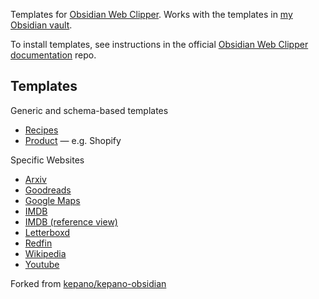 Templates for [Obsidian Web Clipper](https://github.com/obsidianmd/obsidian-clipper). Works with the templates in [my Obsidian vault](https://github.com/N4M3Z/obsidian-vault).

To install templates, see instructions in the official [Obsidian Web Clipper documentation](https://help.obsidian.md/web-clipper/templates) repo.

## Templates

Generic and schema-based templates

- [Recipes](/templates/recipes-clipper.json)
- [Product](/templates/product-clipper.json) — e.g. Shopify

Specific Websites

- [Arxiv](/templates/arxiv-clipper.json)
- [Goodreads](/templates/goodreads-clipper.json)
- [Google Maps](/templates/google-maps-clipper.json)
- [IMDB](/templates/imdb-clipper.json)
- [IMDB (reference view)](/templates/imdb-reference-clipper.json)
- [Letterboxd](/templates/letterboxd-clipper.json)
- [Redfin](/templates/redfin-clipper.json)
- [Wikipedia](/templates/wikipedia-clipper.json)
- [Youtube](/templates/youtube-clipper.json)

Forked from [kepano/kepano-obsidian](https://github.com/kepano/kepano-obsidian)

